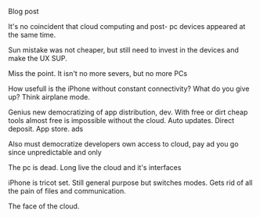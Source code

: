 Blog post

It's no coincident that cloud computing and post- pc devices appeared at the same time.

Sun mistake was not cheaper, but still need to invest in the devices and make the UX SUP.

Miss the point. It isn't no more severs, but no more PCs

How usefull is the iPhone without constant connectivity? What do you give up? Think airplane mode.

Genius new democratizing of app distribution, dev. With free or dirt cheap tools almost free is impossible without the cloud. Auto updates. Direct deposit. App store. ads

Also must democratize developers own access to cloud, pay ad you go since unpredictable and only

The pc is dead. Long live the cloud and it's interfaces

iPhone is tricot set. Still general purpose but switches modes. Gets rid of all the pain of files and communication.

The face of the cloud.
